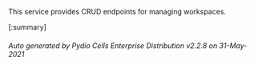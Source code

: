 






This service provides CRUD endpoints for managing workspaces.

[:summary]

###### Auto generated by Pydio Cells Enterprise Distribution v2.2.8 on 31-May-2021
